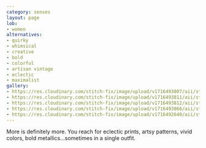 ```yaml
---
category: senses
layout: page
lob:
- women
alternatives: 
- quirky
- whimsical
- creative
- bold
- colorful
- artisan vintage
- eclectic
- maximalist
gallery: 
- https://res.cloudinary.com/stitch-fix/image/upload/v1716493807/aii/style_shuffle/May_2024/2023-02-15_Set_A_W_OLD_V10_1x1.jpg
- https://res.cloudinary.com/stitch-fix/image/upload/v1716493811/aii/style_shuffle/May_2024/2023-02-15_Set_A_W_OLD_V12_1x1.jpg
- https://res.cloudinary.com/stitch-fix/image/upload/v1716493812/aii/style_shuffle/May_2024/2023-02-15_Set_A_W_OLD_V13_1x1.jpg
- https://res.cloudinary.com/stitch-fix/image/upload/v1716493866/aii/style_shuffle/May_2024/2023-05-17_A11_W_OLD_19119_1x1.jpg
- https://res.cloudinary.com/stitch-fix/image/upload/v1716492640/aii/style_shuffle/May_2024/22-10-19_Set_A_W_OLD_v8_1x1.jpg
---
```


More is definitely more. You reach for eclectic prints, artsy patterns, vivid colors, bold metallics…sometimes in a single outfit.